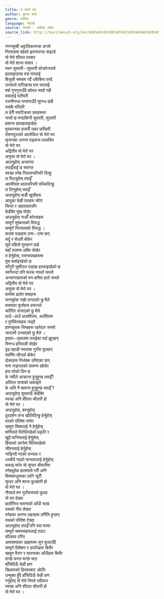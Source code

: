 ```yaml
---
title: म बस्ने घर
author: कुन्ता शर्मा
genre: कविता
language: नेपाली
source: नेपाली - कविता कोश
source_link: http://kavitakosh.org/kk/%E0%A4%95%E0%A5%81%E0%A4%A8%E0%A5%8D%E0%A4%A4%E0%A4%BE_%E0%A4%B6%E0%A4%B0%E0%A5%8D%E0%A4%AE%E0%A4%BE
---
```


गगनचुम्बी अट्टालिकाभन्दा अग्लो  
निरवतामा बहेको झरनाभन्दा सङ्लो  
यो मेरो शीतल घरबार  
यो मेरो शान्त संसार ।  
पवन सुस्तरी--सुस्तरी कोक्रोजस्तो  
हल्लाइरहन्छ यस घरलाई  
बिजुली चमचम गर्दै धकैबिना पस्दै  
उज्यालो पारिरहन्छ यस घरलाई  
वर्षा गुनगुनाउँदै कोमल स्पर्श गर्छे  
यसलाई घरीघरी  
रजनीगन्धा मगमगाउँदै सुगन्ध छर्छे  
यसकै वरिपरि  
ल हेरौँ स्फटिकका छतहरूमा  
नाच्तै छ मन्दाकिनी सुस्तरी, सुस्तरी  
प्रशान्त छलछलाइरहेछ  
मुस्कानका हजारौँ लहर छरीछरी  
रोशनपुञ्जले आलोकित यो मेरो घर  
सृजनका अनन्त पङ्कज पल्लवित  
यो मेरो घर  
अद्वितीय यो मेरो घर  
अनुपम यो मेरो घर ।  
आउनुहोस् अभ्यागत  
तपाईँलाई छ स्वागत  
स्वच्छ स्नेह गिलासभरिभरि दिन्छु  
ल पिउनुहोस् तपाईँ  
आत्मीयता थालभरिभरि पस्किदिन्छु  
ल लिनुहोस् तपाईँ  
आउनुहोस् बाडौँ खुसीहरू  
आयुका केही पलहरू चोरेर  
चिन्ता र अप्रसन्नतासँग  
केहीबेर मुख मोडेर  
आउनुहोस् गाऔँ कोरसहरू  
सम्पूर्ण शुष्कताको विरूद्ध  
सम्पूर्ण निरसताको विरूद्ध ।  
कलश घडाहरू टम्म--टम्म छन्  
सर्दु र सेउती बोकेर  
सूर्य पहिलो मुस्कान छर्छ  
यहाँ राताम्य अबिर पोखेर  
त हेर्नुहोस्, वसन्तपथहरूमा  
पुष्प बर्साइरहेको छ  
साँगुरी सुशीतल पङ्खा हल्लाइरहेको छ  
स्वर्गभन्दा पनि फरक नपर्ला जस्तो  
अभ्यागतहरूको मन क्षणैमा हर्ला जस्तो  
अद्वितीय यो मेरो घर  
अनुपम यो मेरो घर ।  
फर्मामा ढालेर शब्दहरू  
यत्नपूर्वक गाह्रो लगाएको छु मैले  
वाक्यका बुर्जाहरू प्रयत्नले  
चारैतिर सजाएको छु मैले  
ठाउँ--ठाउँ अल्पविराम, अर्धविराम  
र पूर्णविरामहरू जड्दै  
प्रश्नसूचक चिन्हहरू पहरेदार जस्तो  
जताततै उभ्याएको छु मैले ।  
झ्याल--झ्यालमा तराईका पर्दा झुल्छन्  
स्निग्ध हरियाली पोखेर  
दृढ पहाडी गमलामा गुराँस फुल्छन्  
स्वर्णिम सौन्दर्य बोकेर  
ढोकाहरू निर्धक्क उभिएका छन्  
घना जङ्गलको लावण्य खोसेर  
हप्प परेको दिन छ  
के गर्मीले आक्रान्त हुनुहुन्छ तपाईँ?  
अविरल यात्राको थकाइले  
के अति नै क्लान्त हुनुहुन्छ तपाईँ ?  
आउनुहोस् सुस्ताऊँ केहीबेर  
स्वच्छ अनि शीतल चौतारी हो  
यो मेरो घर ।  
आउनुहोस्, बस्नुहोस्  
दूरदर्शन यन्त्र खोलिदिन्छु हेर्नुहोस्  
घरको परिवेश नाघेर  
सम्र्पूण विश्वलाई नै हेर्नुहोस्  
मानिसले पिरोलिरहेको प्रकृति र  
खुदै मानिसलाई हेर्नुहोस्  
हिंसाको आगोमा पिल्सिरहेको  
जीवनलाई हेर्नुहोस्  
नाङ्गिदै गएको सभ्यता र  
धस्कँदै गएको मान्यतालाई हेर्नुहोस्  
थकाइ मारेर यो सुन्दर चौतारीमा  
स्नेहपूर्वक हातमालो गरौँ अनि  
विश्वबन्धुत्वका लागि जुटौँ  
सुन्दर अनि शान्त फूलबारी हो  
यो मेरो घर ।  
गौरवले मन गुराँसजस्तो फुल्छ  
यो घर देख्ता  
छातीभित्र भावनाको आँधी चल्छ  
यसको गीत लेख्ता  
स्नेहका अनन्त लहरहरू तर्गिति हुन्छन्  
यसको परिवेश टेक्दा  
आउनुहोस् तपाईँ पनि यस घरमा  
सम्पूर्ण समस्याहरूलाई एउटा  
कीलामा टाँगेर  
अमावश्याका दहहरूमा जून फुलाउँदै  
सम्पूर्ण विशेषण र उपाधिहरू बिर्सेर  
सम्र्पूण वैराग र यातनाका आँधीहरू बिर्सेर  
मान्छे फगत मान्छे भएर  
बाँचिदिऊँ केही क्षण  
खिन्नताको ढिस्काबाट ओर्लेर  
उन्मुक्त हुँदै हाँसिदिऊँ केही क्षण  
गर्नुहोस् यो मेरो निम्तो स्वीकार  
स्वच्छ अनि शीतल चौतारी हो  
यो मेरो घर ।
